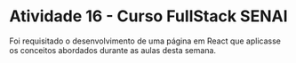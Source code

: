 # Atividade 16 - Curso FullStack SENAI

Foi requisitado o desenvolvimento de uma página em React que aplicasse os conceitos abordados durante as aulas desta semana.